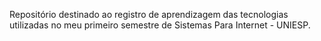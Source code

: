 Repositório destinado ao registro de aprendizagem das tecnologias utilizadas no meu primeiro semestre de Sistemas Para Internet - UNIESP.
